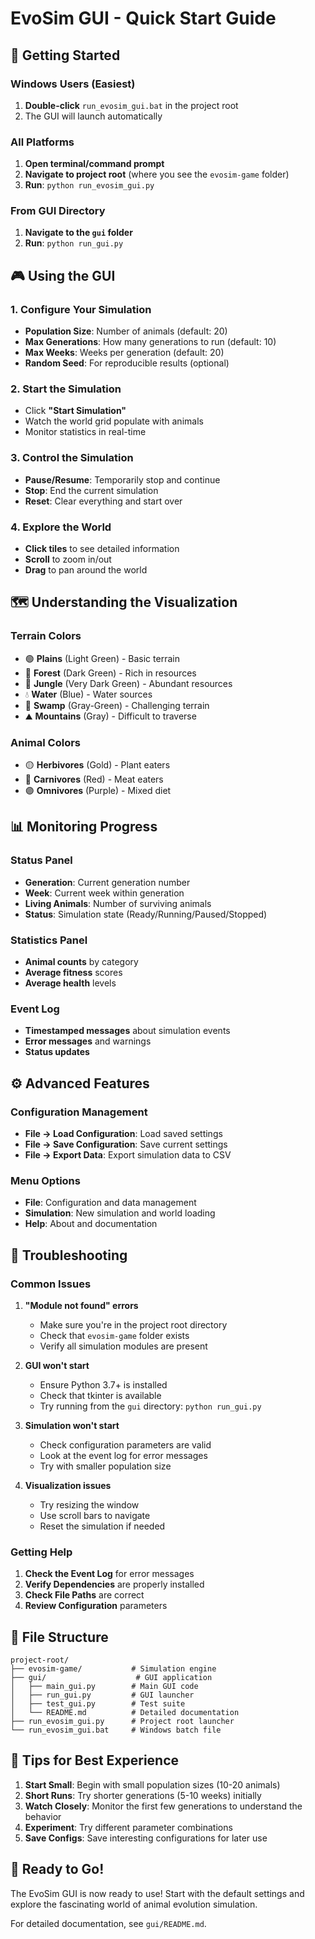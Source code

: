 # EvoSim GUI - Quick Start Guide

## 🚀 Getting Started

### Windows Users (Easiest)
1. **Double-click** `run_evosim_gui.bat` in the project root
2. The GUI will launch automatically

### All Platforms
1. **Open terminal/command prompt**
2. **Navigate to project root** (where you see the `evosim-game` folder)
3. **Run**: `python run_evosim_gui.py`

### From GUI Directory
1. **Navigate to the `gui` folder**
2. **Run**: `python run_gui.py`

## 🎮 Using the GUI

### 1. Configure Your Simulation
- **Population Size**: Number of animals (default: 20)
- **Max Generations**: How many generations to run (default: 10)
- **Max Weeks**: Weeks per generation (default: 20)
- **Random Seed**: For reproducible results (optional)

### 2. Start the Simulation
- Click **"Start Simulation"**
- Watch the world grid populate with animals
- Monitor statistics in real-time

### 3. Control the Simulation
- **Pause/Resume**: Temporarily stop and continue
- **Stop**: End the current simulation
- **Reset**: Clear everything and start over

### 4. Explore the World
- **Click tiles** to see detailed information
- **Scroll** to zoom in/out
- **Drag** to pan around the world

## 🗺️ Understanding the Visualization

### Terrain Colors
- 🟢 **Plains** (Light Green) - Basic terrain
- 🌲 **Forest** (Dark Green) - Rich in resources  
- 🌿 **Jungle** (Very Dark Green) - Abundant resources
- 💧 **Water** (Blue) - Water sources
- 🐸 **Swamp** (Gray-Green) - Challenging terrain
- ⛰️ **Mountains** (Gray) - Difficult to traverse

### Animal Colors
- 🟡 **Herbivores** (Gold) - Plant eaters
- 🔴 **Carnivores** (Red) - Meat eaters  
- 🟣 **Omnivores** (Purple) - Mixed diet

## 📊 Monitoring Progress

### Status Panel
- **Generation**: Current generation number
- **Week**: Current week within generation
- **Living Animals**: Number of surviving animals
- **Status**: Simulation state (Ready/Running/Paused/Stopped)

### Statistics Panel
- **Animal counts** by category
- **Average fitness** scores
- **Average health** levels

### Event Log
- **Timestamped messages** about simulation events
- **Error messages** and warnings
- **Status updates**

## ⚙️ Advanced Features

### Configuration Management
- **File → Load Configuration**: Load saved settings
- **File → Save Configuration**: Save current settings
- **File → Export Data**: Export simulation data to CSV

### Menu Options
- **File**: Configuration and data management
- **Simulation**: New simulation and world loading
- **Help**: About and documentation

## 🔧 Troubleshooting

### Common Issues

1. **"Module not found" errors**
   - Make sure you're in the project root directory
   - Check that `evosim-game` folder exists
   - Verify all simulation modules are present

2. **GUI won't start**
   - Ensure Python 3.7+ is installed
   - Check that tkinter is available
   - Try running from the `gui` directory: `python run_gui.py`

3. **Simulation won't start**
   - Check configuration parameters are valid
   - Look at the event log for error messages
   - Try with smaller population size

4. **Visualization issues**
   - Try resizing the window
   - Use scroll bars to navigate
   - Reset the simulation if needed

### Getting Help

1. **Check the Event Log** for error messages
2. **Verify Dependencies** are properly installed
3. **Check File Paths** are correct
4. **Review Configuration** parameters

## 📁 File Structure

```
project-root/
├── evosim-game/           # Simulation engine
├── gui/                    # GUI application
│   ├── main_gui.py        # Main GUI code
│   ├── run_gui.py         # GUI launcher
│   ├── test_gui.py        # Test suite
│   └── README.md          # Detailed documentation
├── run_evosim_gui.py      # Project root launcher
└── run_evosim_gui.bat     # Windows batch file
```

## 🎯 Tips for Best Experience

1. **Start Small**: Begin with small population sizes (10-20 animals)
2. **Short Runs**: Try shorter generations (5-10 weeks) initially
3. **Watch Closely**: Monitor the first few generations to understand the behavior
4. **Experiment**: Try different parameter combinations
5. **Save Configs**: Save interesting configurations for later use

## 🚀 Ready to Go!

The EvoSim GUI is now ready to use! Start with the default settings and explore the fascinating world of animal evolution simulation.

For detailed documentation, see `gui/README.md`.
